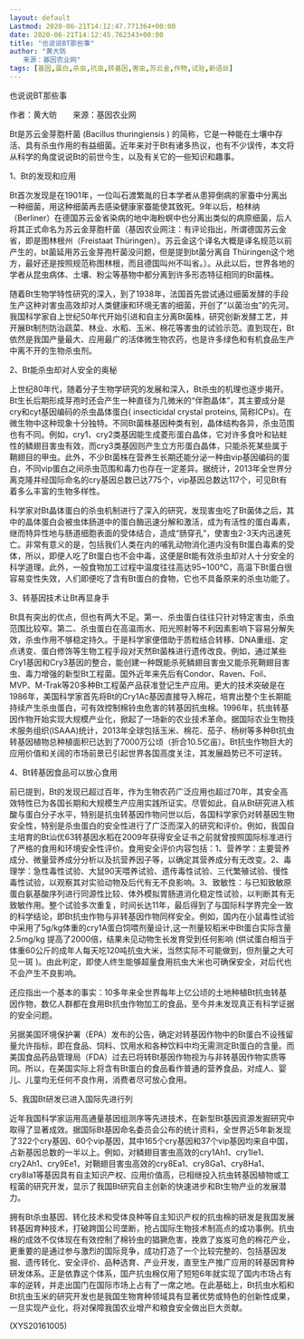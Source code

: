 ```yaml
---
layout: default
Lastmod: 2020-06-21T14:12:47.771364+00:00
date: 2020-06-21T14:12:45.762343+00:00
title: "也说说BT那些事"
author: "黄大昉
　　来源：基因农业网"
tags: [基因,蛋白,杀虫,抗虫,转基因,害虫,苏云金,作物,试验,新语丝]
---
```


也说说BT那些事

作者：黄大昉　　来源：基因农业网

Bt是苏云金芽胞杆菌 (Bacillus thuringiensis ) 的简称，它是一种能在土壤中存活、具有杀虫作用的有益细菌。近年来对于Bt有诸多热议，也有不少误传，本文将从科学的角度说说Bt的前世今生，以及有关它的一些知识和趣事。

1、Bt的发现和应用

Bt首次发现是在1901年，一位叫石渡繁胤的日本学者从患猝倒病的家蚕中分离出一种细菌，用这种细菌再去感染健康家蚕能使其致死。9年以后，柏林纳（Berliner）在德国苏云金省染病的地中海粉螟中也分离出类似的病原细菌，后人将其正式命名为苏云金芽胞杆菌（基因农业网注：有评论指出，所谓德国苏云金省，即是图林根州（Freistaat Thüringen）。苏云金这个译名大概是译名规范以前产生的，bt菌延用苏云金芽孢杆菌没问题，但是提到bt菌分离自 Thüringen这个地方，最好还是按照规范称图林根，而且德国叫州不叫省。）。从此以后，世界各地的学者从昆虫病体、土壤、粉尘等基物中都分离到许多形态特征相同的Bt菌株。

随着Bt生物学特性研究的深入，到了1938年，法国首先尝试通过细菌发酵的手段生产这种对害虫高效却对人类健康和环境无害的细菌，开创了“以菌治虫”的先河。我国科学家自上世纪50年代开始引进和自主分离Bt菌株，研究创新发酵工艺，并开展Bt制剂防治蔬菜、林业、水稻、玉米、棉花等害虫的试验示范。直到现在，Bt依然是我国产量最大、应用最广的活体微生物农药，也是许多绿色和有机食品生产中离不开的生物杀虫剂。

2、Bt能杀虫却对人安全的奥秘

上世纪80年代，随着分子生物学研究的发展和深入，Bt杀虫的机理也逐步揭开。Bt生长后期形成芽孢时还会产生一种直径为几微米的“伴胞晶体”，其主要成分是cry和cyt基因编码的杀虫晶体蛋白( insecticidal crystal proteins, 简称ICPs)。在微生物中这种现象十分独特。不同Bt菌株基因种类有别，晶体结构各异，杀虫范围也有不同。例如，cry1、cry2类基因能生成菱形蛋白晶体，它对许多食叶和钻蛀性的鳞翅目害虫有效，而cry3类基因则产生立方形蛋白晶体，只能杀死某些属于鞘翅目的甲虫。此外，不少Bt菌株在营养生长期还能分泌一种由vip基因编码的蛋白，不同vip蛋白之间杀虫范围和毒力也存在一定差异。据统计，2013年全世界分离克隆并经国际命名的cry基因总数已达775个，vip基因总数达117个，可见Bt有着多么丰富的生物多样性。

科学家对Bt晶体蛋白的杀虫机制进行了深入的研究，发现害虫吃了Bt菌体之后，其中的晶体蛋白会被虫体肠道中的蛋白酶迅速分解和激活，成为有活性的蛋白毒素，继而特异性地与肠道细胞表面的受体结合，造成“肠穿孔”，使害虫2-3天内迅速死亡。非常有意义的是，包括我们人类在内的哺乳动物消化道内没有Bt蛋白毒素的受体，所以，即便人吃了Bt蛋白也不会中毒，这便是Bt能有效杀虫却对人十分安全的科学道理。此外，一般食物加工过程中温度往往高达95~100℃，高温下Bt蛋白很容易变性失效，人们即便吃了含有Bt蛋白的食物，它也不具备原来的杀虫功能了。

3、转基因技术让Bt再显身手

Bt具有突出的优点，但也有两大不足。第一、杀虫蛋白往往只针对特定害虫，杀虫范围比较窄。第二、杀虫蛋白在高温雨水、阳光照射等不利因素影响下容易分解失效，杀虫作用不够稳定持久。于是科学家便借助于质粒结合转移、DNA重组、定点诱变、蛋白修饰等生物工程手段对天然Bt菌株进行遗传改良。例如，通过某些Cry1基因和Cry3基因的整合，能创建一种既能杀死鳞翅目害虫又能杀死鞘翅目害虫、毒力增强的新型Bt工程菌。国外近年来先后有Condor、Raven、Foil、MVP、M-Trak等20多种Bt工程菌产品获准登记生产应用。更大的技术突破是在1986年，美国科学家首先将Bt的Cry1Ac基因直接导入棉花，培育出整个生长期能持续产生杀虫蛋白，可有效控制棉铃虫危害的转基因抗虫棉。1996年，抗虫转基因作物开始实现大规模产业化，掀起了一场新的农业技术革命。据国际农业生物技术服务组织(ISAAA)统计，2013年全球包括玉米、棉花、茄子、杨树等多种Bt抗虫转基因植物总种植面积已达到了7000万公顷（折合10.5亿亩）。Bt抗虫作物巨大的应用价值和关阔的市场前景已引起世界各国高度关注，其发展趋势已不可逆转。

4、Bt转基因食品可以放心食用

前已提到，Bt的发现已超过百年，作为生物农药广泛应用也超过70年，其安全高效特性已为各国长期和大规模生产应用实践所证实。尽管如此，自从Bt研究进入核酸与蛋白分子水平，特别是抗虫转基因作物问世以后，各国科学家仍对转基因生物安全性，特别是杀虫蛋白的安全性进行了广泛而深入的研究和评价。例如，我国自主培育的Bt汕优63转基因水稻在2009年获得安全证书之前就曾按照国际标准进行了严格的食用和环境安全性评价。食用安全评价内容包括：1、营养学：主要营养成分、微量营养成分分析以及抗营养因子等，以确定其营养成分有无改变。2、毒理学：急性毒性试验、大鼠90天喂养试验、遗传毒性试验、三代繁殖试验、慢性毒性试验，以观察其对实验动物及后代有无不良影响。3、致敏性：与已知致敏原蛋白氨基酸序列进行同源性比较、体外模拟胃肠道消化稳定性试验，以判断其有无致敏作用。整个试验多次重复，时间长达11年，最后得到了与国际科学界完全一致的科学结论，即Bt抗虫作物与非转基因作物同样安全。例如，国内在小鼠毒性试验中采用了5g/kg体重的cry1A蛋白饲喂剂量设计,这一剂量较稻米中Bt蛋白实际含量2.5mg/kg 提高了2000倍，结果未见动物生长发育受到任何影响 (供试蛋白相当于体重60公斤的成年人每天吃120吨抗虫大米，当然实际不可能做到，但剂量之大可见一斑 )。由此判定，即使人终生能够超量食用抗虫大米也可确保安全，对后代也不会产生不良影响。

还应指出一个基本的事实：10多年来全世界每年上亿公顷的土地种植Bt抗虫转基因作物，数亿人群都在食用Bt抗虫作物加工的食品，至今并未发现真正有科学证据的安全问题。

另据美国环境保护署（EPA）发布的公告，确定对转基因作物中的Bt蛋白不设残留量允许指标，即在食品、饲料、饮用水和各种饮料中均无需测定Bt蛋白的含量。而美国食品药品管理局（FDA）过去已将转Bt基因作物视为与非转基因作物实质等同。所以，在美国实际上将含有Bt蛋白的食品看作普通的营养食品，对成人、婴儿、儿童均无任何不良作用，消费者尽可放心食用。

5、我国Bt研发已进入国际先进行列

近年我国科学家运用高通量基因组测序等先进技术，在新型Bt基因资源发掘研究中取得了显著成效。据国际Bt基因命名委员会公布的统计资料，全世界近5年新发现了322个cry基因、60个vip基因，其中165个cry基因和37个vip基因均来自中国，占新基因总数的一半以上。例如，对鳞翅目害虫高效的cry1Ah1、cry1Ie1、cry2Ah1、cry9Ee1，对鞘翅目害虫高效的cry8Ea1、cry8Ga1、cry8Ha1、cry8Ia1等基因具有自主知识产权、应用价值高，已相继投入抗虫转基因植物或工程菌的研究开发，显示了我国Bt研究自主创新的快速进步和Bt生物产业的发展潜力。

拥有Bt杀虫基因、转化技术和受体良种等自主知识产权的抗虫棉的研发是我国发展转基因育种技术，打破跨国公司垄断，抢占国际生物技术制高点的成功事例。抗虫棉的成效不仅体现在有效控制了棉铃虫的猖獗危害，挽救了岌岌可危的棉花产业，更重要的是通过参与激烈的国际竞争，成功打造了一个比较完整的、包括基因发掘、遗传转化、安全评价、品种选育、产业开发，直至生产推广应用的转基因育种研发体系。正是依靠这个体系，国产抗虫棉仅用了短短6年就实现了国内市场占有率的逆转，并走出国门在国际市场上占有了一席之地。在此基础上，Bt抗虫水稻和Bt抗虫玉米的研究开发也是我国生物育种领域具有显著优势或特色的创新性成果，一旦实现产业化，将对保障我国农业增产和粮食安全做出巨大贡献。

(XYS20161005)

